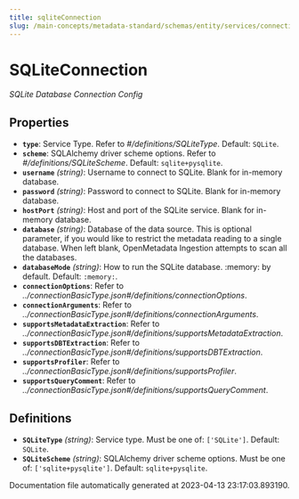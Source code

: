 ```yaml
---
title: sqliteConnection
slug: /main-concepts/metadata-standard/schemas/entity/services/connections/database/sqliteconnection
---
```


# SQLiteConnection

*SQLite Database Connection Config*

## Properties

- **`type`**: Service Type. Refer to *#/definitions/SQLiteType*. Default: `SQLite`.
- **`scheme`**: SQLAlchemy driver scheme options. Refer to *#/definitions/SQLiteScheme*. Default: `sqlite+pysqlite`.
- **`username`** *(string)*: Username to connect to SQLite. Blank for in-memory database.
- **`password`** *(string)*: Password to connect to SQLite. Blank for in-memory database.
- **`hostPort`** *(string)*: Host and port of the SQLite service. Blank for in-memory database.
- **`database`** *(string)*: Database of the data source. This is optional parameter, if you would like to restrict the metadata reading to a single database. When left blank, OpenMetadata Ingestion attempts to scan all the databases.
- **`databaseMode`** *(string)*: How to run the SQLite database. :memory: by default. Default: `:memory:`.
- **`connectionOptions`**: Refer to *../connectionBasicType.json#/definitions/connectionOptions*.
- **`connectionArguments`**: Refer to *../connectionBasicType.json#/definitions/connectionArguments*.
- **`supportsMetadataExtraction`**: Refer to *../connectionBasicType.json#/definitions/supportsMetadataExtraction*.
- **`supportsDBTExtraction`**: Refer to *../connectionBasicType.json#/definitions/supportsDBTExtraction*.
- **`supportsProfiler`**: Refer to *../connectionBasicType.json#/definitions/supportsProfiler*.
- **`supportsQueryComment`**: Refer to *../connectionBasicType.json#/definitions/supportsQueryComment*.
## Definitions

- **`SQLiteType`** *(string)*: Service type. Must be one of: `['SQLite']`. Default: `SQLite`.
- **`SQLiteScheme`** *(string)*: SQLAlchemy driver scheme options. Must be one of: `['sqlite+pysqlite']`. Default: `sqlite+pysqlite`.


Documentation file automatically generated at 2023-04-13 23:17:03.893190.
